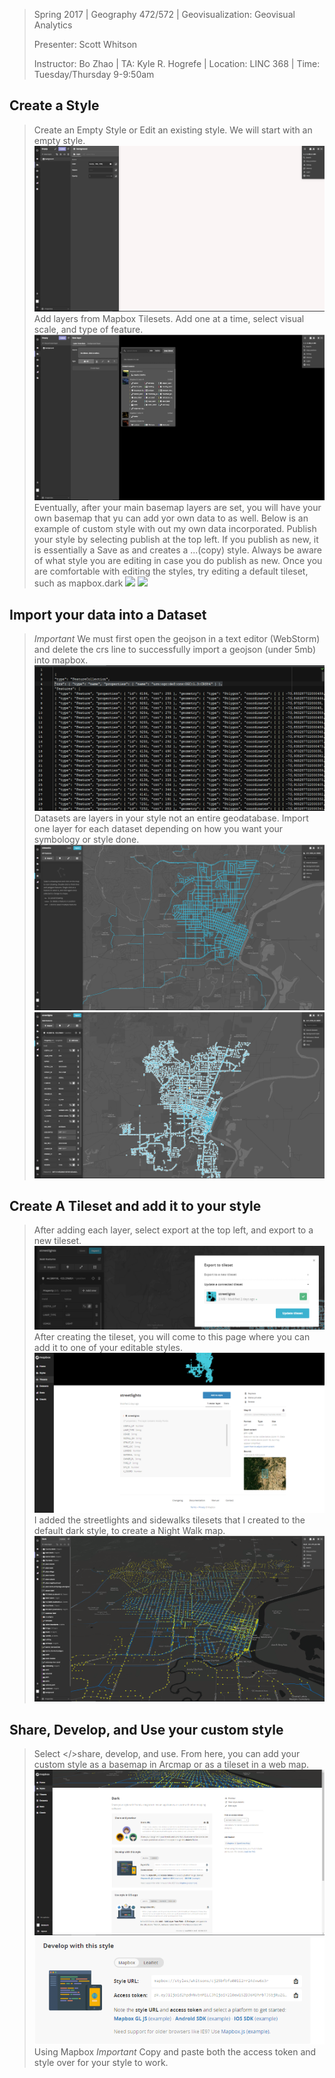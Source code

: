 

> Spring 2017 | Geography 472/572 | Geovisualization: Geovisual Analytics
>
> Presenter: Scott Whitson
>
> Instructor: Bo Zhao | TA: Kyle R. Hogrefe | Location: LINC 368 | Time: Tuesday/Thursday 9-9:50am

## Create a Style
>Create an Empty Style or Edit an existing style. We will start with an empty style. 
![](img/Empty_style.PNG)
>Add layers from Mapbox Tilesets.
>Add one at a time, select visual scale, and type of feature. 
![](img/Add_layer.PNG)
>Eventually, after your main basemap layers are set, you will have your own basemap that yu can add yor own data to as well.
>Below is an example of custom style with out my own data incorporated.
>Publish your style by selecting publish at the top left. If you publish as new, it is essentially a Save as and creates a ...(copy) style. Always be aware of what style you are editing in case you do publish as new. Once you are comfortable with editing the styles, try editing a default tileset, such as mapbox.dark
![](img/LOTR_styleNW.PNG)
![](img/LOTR_style.PNG)
## Import your data into a Dataset
>*Important* We must first open the geojson in a text editor (WebStorm) and delete the crs line to successfully import a geojson (under 5mb) into mapbox.
![](img/crs.PNG)
>Datasets are layers in your style not an entire geodatabase. Import one layer for each dataset depending on how you want your symbology or style done.
![](img/dataset1.PNG)
![](img/dataset2.PNG)
## Create A Tileset and add it to your style
>After adding each layer, select export at the top left, and export to a new tileset.
![](img/export2tileset.PNG)
>After creating the tileset, you will come to this page where you can add it to one of your editable styles.
![](img/add2style.PNG)
>I added the streetlights and sidewalks tilesets that I created to the default dark style, to create a Night Walk map.
![](img/nitewalk.PNG)
## Share, Develop, and Use your custom style
>Select </>share, develop, and use.
>From here, you can add your custom style as a basemap in Arcmap or as a tileset in a web map.
![](img/share.PNG)
>![](img/mapbox.PNG)
>Using Mapbox
>*Important* Copy and paste both the access token and style over for your style to work.

><script>

>mapboxgl.accessToken = 'pk............';

>var map = new mapboxgl.Map({

>	container: 'map', //container id

>	style: 'mapbox://style/whitsons/.....', //hosted style id	

>	center: [-123, 44], //starting position

>	zoom: 5.9 //starting zoom

>});

></script>


	
	



